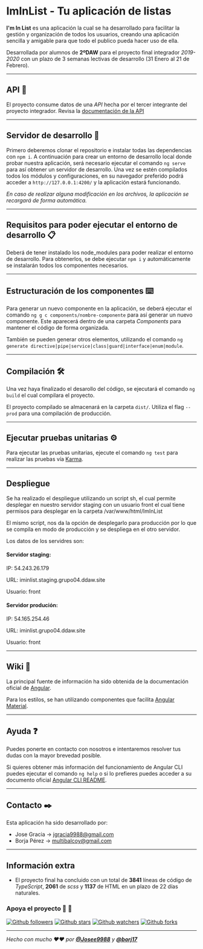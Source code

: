 # **ImInList** - Tu aplicación de listas

**I'm In List** es una aplicación la cual se ha desarrollado para facilitar la gestión y organización de todos los usuarios, creando una aplicación sencilla y amigable para que todo el publico pueda hacer uso de ella.

Desarrollada por alumnos de **2ºDAW** para el proyecto final integrador *2019-2020* con un plazo de 3 semanas lectivas de desarrollo (31 Enero al 21 de Febrero).

---

## **API** 🔩

El proyecto consume datos de una *API* hecha por el tercer integrante del proyecto integrador. Revisa la [documentación de la API](https://github.com/Josee9988/Im-In-List-backend)

---

## **Servidor de desarrollo** 🚀

Primero deberemos clonar el repositorio e instalar todas las dependencias con `npm i`. A continuación para crear un entorno de desarrollo local donde probar nuestra aplicación, será necesario ejecutar el comando `ng serve` para así obtener un servidor de desarrollo. Una vez se estén compilados todos los módulos y configuraciones, en su navegador preferido podrá acceder a `http://127.0.0.1:4200/` y la aplicación estará funcionando.

*En caso de realizar alguna modificación en los archivos, la aplicación se recargará de forma automática.*

---

## **Requisitos para poder ejecutar el entorno de desarrollo** 📋

Deberá de tener instalado los node_modules para poder realizar el entorno de desarrollo. Para obtenerlos, se debe ejecutar `npm i` y automáticamente se instalarán todos los componentes necesarios.

---

## **Estructuración de los componentes** ⌨️

Para generar un nuevo componente en la aplicación, se deberá ejecutar el comando `ng g c components/nombre-componente` para así generar un nuevo componente. Este aparecerá dentro de una carpeta *Components* para mantener el código de forma organizada.

También se pueden generar otros elementos, utilizando el comando `ng generate directive|pipe|service|class|guard|interface|enum|module`.

---

## **Compilación** 🛠️

Una vez haya finalizado el desarollo del código, se ejecutará el comando `ng build` el cual compilara el proyecto.

El proyecto compilado se almacenará en la carpeta `dist/`. Utiliza el flag `--prod` para una compilación de producción.

---

## **Ejecutar pruebas unitarias** ⚙️

Para ejecutar las pruebas unitarias, ejecute el comando `ng test` para realizar las pruebas vía [Karma](https://karma-runner.github.io).

---

## **Despliegue**

Se ha realizado el despliegue utilizando un script sh, el cual permite desplegar en nuestro servidor staging con un usuario front el cual tiene permisos para desplegar en la carpeta /var/www/html/ImInList

El mismo script, nos da la opción de desplegarlo para producción por lo que se compila en modo de producción y se despliega en el otro servidor.

Los datos de los servidres son:
#### Servidor staging:
IP: 54.243.26.179

URL: iminlist.staging.grupo04.ddaw.site

Usuario: front


#### Servidor produción:
IP: 54.165.254.46

URL: iminlist.grupo04.ddaw.site

Usuario: front


---


## **Wiki** 📖

La principal fuente de información ha sido obtenida de la documentación oficial de [Angular](https://angular.io/docs).

Para los estilos, se han utilizando componentes que facilita [Angular Material](https://material.angular.io/components/categories).

---

## **Ayuda** ❓

Puedes ponerte en contacto con nosotros e intentaremos resolver tus dudas con la mayor brevedad posible.

Si quieres obtener más información del funcionamiento de Angular CLI puedes ejecutar el comando `ng help` o si lo prefieres puedes acceder a su documento oficial [Angular CLI README](https://github.com/angular/angular-cli/blob/master/README.md).

---

## **Contacto** ✒️

Esta aplicación ha sido desarrollado por:

- Jose Gracia → <jgracia9988@gmail.com>
- Borja Pérez → <multibalcoy@gmail.com>

---

## **Información extra**

- El proyecto final ha concluido con un total de **3841** líneas de código de *TypeScript*, **2061** de *scss* y **1137** de HTML en un plazo de 22 días naturales.

### **Apoya el proyecto** 🥰 🎉

[![Github followers](https://img.shields.io/github/followers/Josee9988.svg?style=social)](Followers)
[![Github stars](https://img.shields.io/github/stars/Josee9988/Im-In-List-FrontEnd.svg?style=social)](Stargazers)
[![Github watchers](https://img.shields.io/github/watchers/Josee9988/Im-In-List-FrontEnd.svg?style=social)](Watchers)
[![Github forks](https://img.shields.io/github/forks/Josee9988/Im-In-List-FrontEnd.svg?style=social)](Forks)

---

*Hecho con mucho ❤️❤️ por **[@Josee9988](https://github.com/Josee9988)** y **[@borj17](https://github.com/borj17)***
